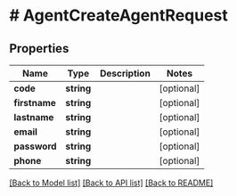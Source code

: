 # # AgentCreateAgentRequest


## Properties


Name | Type | Description | Notes
------------ | ------------- | ------------- | -------------
**code**| **string** |   | [optional]
**firstname**| **string** |   | [optional]
**lastname**| **string** |   | [optional]
**email**| **string** |   | [optional]
**password**| **string** |   | [optional]
**phone**| **string** |   | [optional]


[[Back to Model list]](../../README.md#models) [[Back to API list]](../../README.md#endpoints) [[Back to README]](../../README.md)